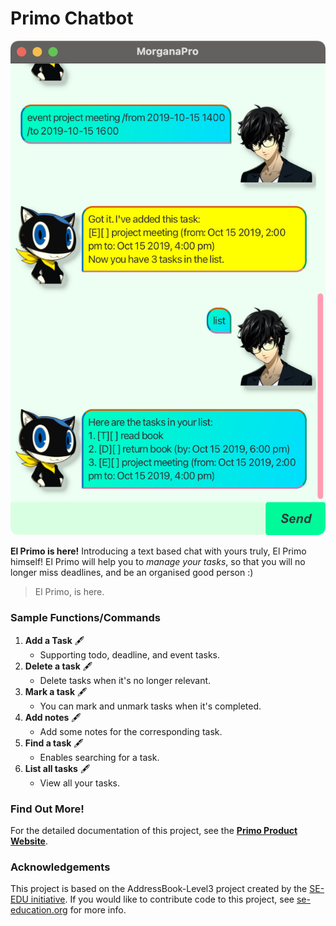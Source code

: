 # Primo Chatbot

![Ui.png](docs/Ui.png)

**El Primo is here!** Introducing a text based chat with yours truly, 
El Primo himself! El Primo will help you to _manage your tasks_, so that you 
will no longer miss deadlines, and be an organised good person :)

> El Primo, is here.

### Sample Functions/Commands
1. **Add a Task** 🖋️
   - Supporting todo, deadline, and event tasks.
2. **Delete a task** 🖋️
   - Delete tasks when it's no longer relevant.
2. **Mark a task** 🖋️
   - You can mark and unmark tasks when it's completed.
3. **Add notes** 🖋️
   - Add some notes for the corresponding task.
4. **Find a task** 🖋️
   - Enables searching for a task.
5. **List all tasks** 🖋️
   - View all your tasks.

### Find Out More!
For the detailed documentation of this project, see the **[Primo Product Website](https://choonzies.github.io/ip/)**.

### Acknowledgements
This project is based on the AddressBook-Level3 project created by the [SE-EDU initiative](https://se-education.org). If you would like to contribute code to this project, see [se-education.org](https://se-education.org/#contributing-to-se-edu) for more info.
